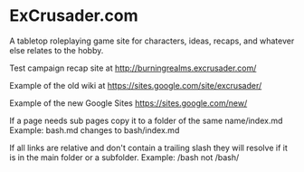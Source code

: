 # ExCrusader.com
A tabletop roleplaying game site for characters, ideas, recaps, and whatever else relates to the hobby.

Test campaign recap site at http://burningrealms.excrusader.com/

Example of the old wiki at https://sites.google.com/site/excrusader/

Example of the new Google Sites https://sites.google.com/new/

If a page needs sub pages copy it to a folder of the same name/index.md
Example: bash.md changes to bash/index.md

If all links are relative and don't contain a trailing slash they will resolve if it is in the main folder or a subfolder.
Example: /bash not /bash/
